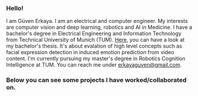 ### Hello! 
I am Güven Erkaya. I am an electrical and computer engineer. My interests are computer vision and deep learning, robotics and AI in Medicine. I have a bachelor's degree in Electrical Engineering and Information Technology from Technical University of Munich (TUM). [Here](https://github.com/guvenerkaya/guvenerkaya/blob/main/bachelor_thesis.pdf), you can have a look at my bachelor's thesis. It's about evalation of high level concepts such as facial expression detection in induced emotion prediction from video content. I'm currently pursuing my master's degree in Robotics Cognition Intelligence at TUM. You can reach me under erkayaguven@gmail.com.

### Below you can see some projects I have worked/collaborated on.



<!---
- 👋 Hi, I’m @guvenerkaya
- 👀 I’m interested in ...
- 🌱 I’m currently learning ...
- 💞️ I’m looking to collaborate on ...
- 📫 How to reach me ...

--->

<!---
guvenerkaya/guvenerkaya is a ✨ special ✨ repository because its `README.md` (this file) appears on your GitHub profile.
You can click the Preview link to take a look at your changes.
--->
